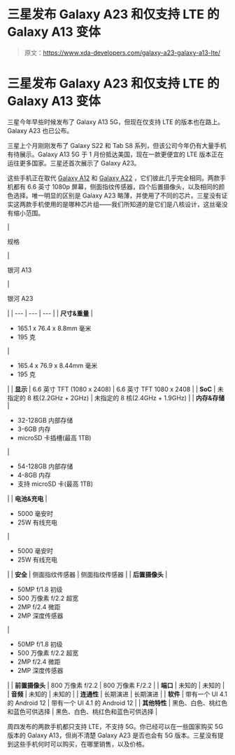 # 三星发布 Galaxy A23 和仅支持 LTE 的 Galaxy A13 变体

> 原文：<https://www.xda-developers.com/galaxy-a23-galaxy-a13-lte/>

# 三星发布 Galaxy A23 和仅支持 LTE 的 Galaxy A13 变体

三星今年早些时候发布了 Galaxy A13 5G，但现在仅支持 LTE 的版本也在路上。Galaxy A23 也已公布。

三星上个月刚刚发布了 Galaxy S22 和 Tab S8 系列，但该公司今年仍有大量手机有待展示。Galaxy A13 5G 于 1 月份抵达美国，现在一款更便宜的 LTE 版本正在运往更多国家。三星还首次展示了 Galaxy A23。

这些手机正在取代 [Galaxy A12](https://www.xda-developers.com/samsung-galaxy-a12-review/) 和 [Galaxy A22](https://www.xda-developers.com/samsung-galaxy-a22-5g-series/) ，它们彼此几乎完全相同。两款手机都有 6.6 英寸 1080p 屏幕，侧面指纹传感器，四个后置摄像头，以及相同的颜色选择。唯一明显的区别是 Galaxy A23 略薄，并使用了不同的芯片。三星没有证实这两款手机使用的是哪种芯片组——我们所知道的是它们是八核设计，这丝毫没有缩小范围。

| 

规格

 | 

银河 A13

 | 

银河 A23

 |
| --- | --- | --- |
| **尺寸&重量** | 

*   165.1 x 76.4 x 8.8mm 毫米
*   195 克

 | 

*   165.4 x 76.9 x 8.44mm 毫米
*   195 克

 |
| **显示** | 6.6 英寸 TFT (1080 x 2408) | 6.6 英寸 TFT 1080 x 2408 |
| **SoC** | 未指定的 8 核(2.2GHz + 2GHz) | 未指定的 8 核(2.4GHz + 1.9GHz) |
| **内存&存储** | 

*   32-128GB 内部存储
*   3-6GB 内存
*   microSD 卡插槽(最高 1TB)

 | 

*   54-128GB 内部存储
*   4-8GB 内存
*   支持 microSD 卡(最高 1TB)

 |
| **电池&充电** | 

*   5000 毫安时
*   25W 有线充电

 | 

*   5000 毫安时
*   25W 有线充电

 |
| **安全** | 侧面指纹传感器 | 侧面指纹传感器 |
| **后置摄像头** | 

*   50MP f/1.8 初级
*   500 万像素 f/2.2 超宽
*   2MP f/2.4 微距
*   2MP 深度传感器

 | 

*   50MP f/1.8 初级
*   500 万像素 f/2.2 超宽
*   2MP f/2.4 微距
*   2MP 深度传感器

 |
| **前置摄像头** | 800 万像素 f/2.2 | 800 万像素 F/2.2 |
| **端口** | 未知的 | 未知的 |
| **音频** | 未知的 | 未知的 |
| **连通性** | 长期演进 | 长期演进 |
| **软件** | 带有一个 UI 4.1 的 Android 12 | 带有一个 UI 4.1 的 Android 12 |
| **其他特性** | 黑色、白色、桃红色和蓝色可供选择 | 黑色、白色、桃红色和蓝色可供选择 |

周四发布的两款手机都只支持 LTE，不支持 5G。你已经可以在一些国家购买 5G 版本的 Galaxy A13，但尚不清楚 Galaxy A23 是否也会有 5G 版本。三星没有提到这些手机何时可以购买，在哪里销售，以及价格。